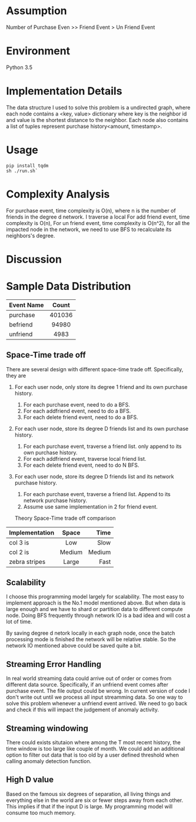 # Assumption
Number of Purchase Even >> Friend Event > Un Friend Event

# Environment
Python 3.5

# Implementation Details
The data structure I used to solve this problem is a undirected graph, where each node contains a <key, value> dictionary where key is the neighbor id and value is the shortest distance to the neighbor. Each node also contains a list of tuples represent purchase history<amount, timestamp>.  

# Usage
```
pip install tqdm
sh ./run.sh`
```


# Complexity Analysis

For purchase event, time complexity is O(n), where n is the number of friends in the degree d network. I traverse a local 
For add friend event, time complexity is O(n), 
For un friend  event, time complexity is O(n^2), for all the impacted node in the network, we need to use BFS to recalculate its neighbors's degree.

# Discussion

# Sample Data Distribution

| Event Name        | Count           |
| ------------- |:-------------:|
| purchase      | 401036 |
| befriend      | 94980      |
| unfriend | 4983      |

## Space-Time trade off
There are several design with different space-time trade off. Specifically, they are
1. For each user node, only store its degree 1 friend and its own purchase history. 
    1. For each purchase event, need to do a BFS.
    2. For each addfriend event, need to do a BFS.
    3. For each delete friend event, need to do a BFS.
    
2. For each user node, store its degree D friends list and its own purchase history. 
    1. For each purchase event, traverse a friend list. only append to its own purchase history.
    2. For each addfriend event, traverse local friend list.
    3. For each delete friend event, need to do N BFS.
    
3. For each user node, store its degree D friends list and its network purchase history.
    
    1. For each purchase event, traverse a friend list. Append to its network purchase history.
    2. Assume use same implementation in 2 for friend event. 
    
    Theory Space-Time trade off comparison
    
| Implementation        | Space           | Time  |
| ------------- |:-------------:| -----:|
| col 3 is      | Low | Slow |
| col 2 is      | Medium     |   Medium |
| zebra stripes | Large      |    Fast |



## Scalability
I choose this programming model largely for scalability. The most easy to implement approach is the No.1 model mentioned above. But when data is large enough and we have to shard or partition data to different compute node. Doing BFS frequently through network IO is a bad idea and will cost a lot of time.

By saving degree d netork locally in each graph node, once the batch processing mode is finished the network will be relative stable. So the network IO mentioned above could be saved quite a bit. 
 
## Streaming Error Handling
In real world streaming data could arrive out of order or comes from different data source. Specifically, if an unfriend event comes after purchase event. The file output could be wrong. 
In current version of code I don't write out until we process all input streamming data. So one way to solve this problem whenever a unfriend event arrived. We need to go back and check if this will impact the judgement of anomaly activity. 

## Streaming windowing
There could exists situtaion where among the T most recent history, the time window is too large like couple of month. We could add an additional option to filter out data that is too old by a user defined threshold when calling anomaly detection function.
 
## High D value
Based on the famous six degrees of separation,  all living things and everything else in the world are six or fewer steps away from each other. This implies if that if the input D  is large. My programming model will consume too much memory.  